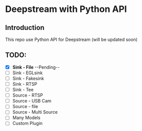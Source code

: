 # Deepstream with Python API

## Introduction

This repo use Python API for Deepstream (will be updated soon)

## TODO:

- [x] **Sink - File**  --Pending--
- [ ] Sink - EGLsink
- [ ] Sink - Fakesink
- [ ] Sink - RTSP
- [ ] Sink - Tee
- [ ] Source - RTSP
- [ ] Source - USB Cam
- [ ] Source - file
- [ ] Source - Multi Source
- [ ] Many Models
- [ ] Custom Plugin 
